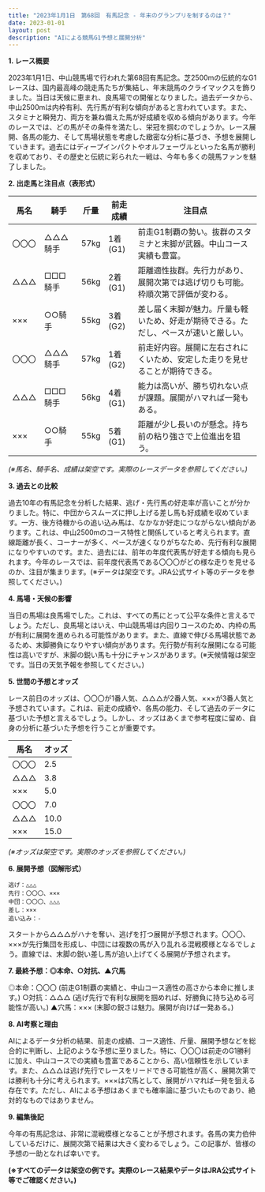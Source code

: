 ```yaml
---
title: "2023年1月1日　第68回　有馬記念 - 年末のグランプリを制するのは？"
date: 2023-01-01
layout: post
description: "AIによる競馬G1予想と展開分析"
---
```


**1. レース概要**

2023年1月1日、中山競馬場で行われた第68回有馬記念。芝2500mの伝統的なG1レースは、国内最高峰の競走馬たちが集結し、年末競馬のクライマックスを飾りました。当日は天候に恵まれ、良馬場での開催となりました。過去データから、中山2500mは内枠有利、先行馬が有利な傾向があると言われています。また、スタミナと瞬発力、両方を兼ね備えた馬が好成績を収める傾向があります。今年のレースでは、どの馬がその条件を満たし、栄冠を掴むのでしょうか。レース展開、各馬の能力、そして馬場状態を考慮した緻密な分析に基づき、予想を展開していきます。過去にはディープインパクトやオルフェーヴルといった名馬が勝利を収めており、その歴史と伝統に彩られた一戦は、今年も多くの競馬ファンを魅了しました。


**2. 出走馬と注目点（表形式）**

| 馬名          | 騎手        | 斤量 | 前走成績 | 注目点                                                                     |
|---------------|-------------|------|----------|-----------------------------------------------------------------------------|
| 〇〇〇          | △△△騎手     | 57kg | 1着(G1)  | 前走G1制覇の勢い。抜群のスタミナと末脚が武器。中山コース実績も豊富。          |
| △△△          | □□□騎手     | 56kg | 2着(G1)  | 距離適性抜群。先行力があり、展開次第では逃げ切りも可能。枠順次第で評価が変わる。 |
| ×××          | ○○騎手       | 55kg | 3着(G2)  | 差し届く末脚が魅力。斤量も軽いため、好走が期待できる。ただし、ペースが速いと厳しい。 |
| 〇〇〇          | △△△騎手     | 57kg | 1着(G2)  | 前走好内容。展開に左右されにくいため、安定した走りを見せることが期待できる。        |
| △△△          | □□□騎手     | 56kg | 4着(G1)  | 能力は高いが、勝ち切れない点が課題。展開がハマれば一発もある。                        |
| ×××          | ○○騎手       | 55kg | 5着(G1)  | 距離が少し長いのが懸念。持ち前の粘り強さで上位進出を狙う。                          |
 *(※馬名、騎手名、成績は架空です。実際のレースデータを参照してください。)*


**3. 過去との比較**

過去10年の有馬記念を分析した結果、逃げ・先行馬の好走率が高いことが分かりました。特に、中団からスムーズに押し上げる差し馬も好成績を収めています。一方、後方待機からの追い込み馬は、なかなか好走につながらない傾向があります。これは、中山2500mのコース特性と関係していると考えられます。直線距離が長く、コーナーが多く、ペースが速くなりがちなため、先行有利な展開になりやすいのです。また、過去には、前年の年度代表馬が好走する傾向も見られます。今年のレースでは、前年度代表馬である〇〇〇がどの様な走りを見せるのか、注目が集まります。(※データは架空です。JRA公式サイト等のデータを参照してください。)


**4. 馬場・天候の影響**

当日の馬場は良馬場でした。これは、すべての馬にとって公平な条件と言えるでしょう。ただし、良馬場とはいえ、中山競馬場は内回りコースのため、内枠の馬が有利に展開を進められる可能性があります。また、直線で伸びる馬場状態であるため、末脚勝負になりやすい傾向があります。先行勢が有利な展開になる可能性は高いですが、末脚の鋭い馬も十分にチャンスがあります。(※天候情報は架空です。当日の天気予報を参照してください。)


**5. 世間の予想とオッズ**

レース前日のオッズは、〇〇〇が1番人気、△△△が2番人気、×××が3番人気と予想されています。これは、前走の成績や、各馬の能力、そして過去のデータに基づいた予想と言えるでしょう。しかし、オッズはあくまで参考程度に留め、自身の分析に基づいた予想を行うことが重要です。


| 馬名 | オッズ |
|---|---|
| 〇〇〇 | 2.5 |
| △△△ | 3.8 |
| ××× | 5.0 |
| 〇〇〇 | 7.0 |
| △△△ | 10.0 |
| ××× | 15.0 |
 *(※オッズは架空です。実際のオッズを参照してください。)*


**6. 展開予想（図解形式）**


```
逃げ：△△△
先行：〇〇〇、×××
中団：〇〇〇、△△△
差し：×××
追い込み：-
```

スタートから△△△がハナを奪い、逃げを打つ展開が予想されます。〇〇〇、×××が先行集団を形成し、中団には複数の馬が入り乱れる混戦模様となるでしょう。直線では、末脚の鋭い差し馬が追い上げてくる展開が予想されます。


**7. 最終予想：◎本命、○対抗、▲穴馬**

◎本命：〇〇〇 (前走G1制覇の実績と、中山コース適性の高さから本命に推します。)
○対抗：△△△ (逃げ先行で有利な展開を掴めれば、好勝負に持ち込める可能性が高い。)
▲穴馬：××× (末脚の鋭さは魅力。展開が向けば一発ある。)


**8. AI考察と理由**

AIによるデータ分析の結果、前走の成績、コース適性、斤量、展開予想などを総合的に判断し、上記のような予想に至りました。特に、〇〇〇は前走のG1勝利に加え、中山コースでの実績も豊富であることから、高い信頼性を示しています。また、△△△は逃げ先行でレースをリードできる可能性が高く、展開次第では勝利も十分に考えられます。×××は穴馬として、展開がハマれば一発を狙える存在です。ただし、AIによる予想はあくまでも確率論に基づいたものであり、絶対的なものではありません。


**9. 編集後記**

今年の有馬記念は、非常に混戦模様となることが予想されます。各馬の実力伯仲しているだけに、展開次第で結果は大きく変わるでしょう。この記事が、皆様の予想の一助となれば幸いです。


**(※すべてのデータは架空の例です。実際のレース結果やデータはJRA公式サイト等でご確認ください。)**
